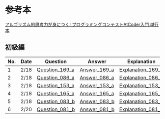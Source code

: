 # 参考本

[アルゴリズム的思考力が身につく! プログラミングコンテストAtCoder入門 単行本](https://www.amazon.co.jp/dp/404604408X?psc=1&ref=ppx_yo2ov_dt_b_product_details)

## 初級編

| No. | Date |  Question | Answer | Explanation |
| --- | ---- | --------- | ------ | ----------- |
| 1   | 2/18 | [Question_169_a](https://atcoder.jp/contests/abc169/tasks/abc169_a) | [Answer_169_a](https://github.com/Jun-Araki/atcoder/blob/main/169_a.rb) | [Explanation_169_a](https://github.com/Jun-Araki/atcoder/issues/1) |
| 2   | 2/18 | [Question_086_a](https://atcoder.jp/contests/abc086/tasks/abc086_a) | [Answer_086_a](https://github.com/Jun-Araki/atcoder/blob/main/086_a.rb) | [Explanation_086_a](https://github.com/Jun-Araki/atcoder/issues/2) |
| 3   | 2/18 | [Question_153_a](https://atcoder.jp/contests/abc153/tasks/abc153_a) | [Answer_153_a](https://github.com/Jun-Araki/atcoder/blob/main/153_a.rb) | [Explanation_153_a](https://github.com/Jun-Araki/atcoder/issues/3) |
| 4   | 2/18 | [Question_165_a](https://atcoder.jp/contests/abc165/tasks/abc165_a) | [Answer_165_a](https://github.com/Jun-Araki/atcoder/blob/main/165_a.rb) | [Explanation_165_a](https://github.com/Jun-Araki/atcoder/issues/4) |
| 5   | 2/18 | [Question_083_b](https://atcoder.jp/contests/abc083/tasks/abc083_b) | [Answer_083_b](https://github.com/Jun-Araki/atcoder/blob/main/083_b.rb) | [Explanation_083_b](https://github.com/Jun-Araki/atcoder/issues/5) |
| 6   | 2/20 | [Question_081_b](https://atcoder.jp/contests/abc081/tasks/abc081_b) | [Answer_081_b](https://github.com/Jun-Araki/atcoder/blob/main/081_b.rb) | [Explanation_081_b](https://github.com/Jun-Araki/atcoder/issues/6) |
